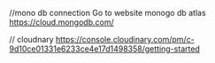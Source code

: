 //mono db connection 
Go to website monogo db atlas
https://cloud.mongodb.com/

// cloudnary
https://console.cloudinary.com/pm/c-9d10ce01331e6233ce4e17d1498358/getting-started 

